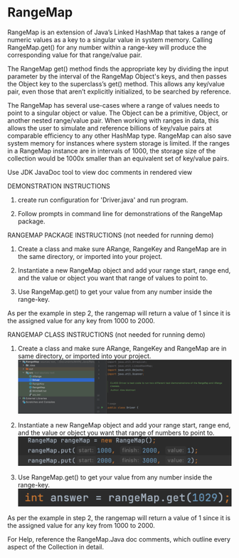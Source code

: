 # RangeMap
RangeMap is an extension of Java’s Linked HashMap that takes a range of numeric values as a key to a singular value in system memory. Calling RangeMap.get() for any number within a range-key will produce the corresponding value for that range/value pair.

The RangeMap get() method finds the appropriate key by dividing the input parameter by the
interval of the RangeMap Object's keys, and then passes the Object key to the superclass’s get() method.  This allows any key/value pair, even those that aren’t explicitly initialized, to be searched by reference.

The RangeMap has several use-cases where a range of values needs to point to a singular object or value.  The Object can be a primitive, Object, or another nested range/value pair.  When working with ranges in data, this allows the user to simulate and reference billions of key/value pairs at comparable efficiency to any other HashMap type.  RangeMap can also save system memory for instances where system storage is limited.  If the ranges in a RangeMap instance are in intervals of 1000, the storage size of the collection would be 1000x smaller than an equivalent set of key/value pairs.

Use JDK JavaDoc tool to view doc comments in rendered view

DEMONSTRATION INSTRUCTIONS

1.	create run configuration for 'Driver.java' and run program.

2.	Follow prompts in command line for demonstrations of the RangeMap package.





RANGEMAP PACKAGE INSTRUCTIONS (not needed for running demo)

1. Create a class and make sure ARange, RangeKey and RangeMap are in the same directory, or imported into your project.
 

2. Instantiate a new RangeMap object and add your range start, range end, and the value or object you want that range of values to point to.
 


3. Use RangeMap.get() to get your value from any number inside the range-key.
 

As per the example in step 2, the rangemap will return a value of 1 since it is the assigned value for any key from 1000 to 2000.




RANGEMAP CLASS INSTRUCTIONS (not needed for running demo)

1. Create a class and make sure ARange, RangeKey and RangeMap are in same directory, or imported into your project.
 ![image](Picture0.png)

2. Instantiate a new RangeMap object and add your range start, range end, and the value or object you want that range of numbers to point to.
 ![image](Picture1.png)


3. Use RangeMap.get() to get your value from any number inside the range-key.
 ![image](Picture2.png)

As per the example in step 2, the rangemap will return a value of 1 since it is the assigned value for any key from 1000 to 2000.



For Help, reference the RangeMap.Java doc comments, which outline every aspect of the Collection in detail.





